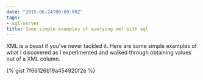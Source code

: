 ```yaml
---
date: "2015-06-24T00:00:00Z"
tags:
- sql-server
title: Some simple examples of querying xml with sql
---
```


XML is a beast if you've never tackled it. Here are some simple examples of what I discovered as I experimented and walked through obtaining values out of a XML column.

{% gist 7f66126b19a454920f2e %}
